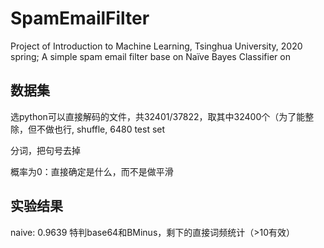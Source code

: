 # SpamEmailFilter
Project of Introduction to Machine Learning, Tsinghua University, 2020 spring; A simple spam email filter base on Naïve Bayes Classifier on 
## 数据集
选python可以直接解码的文件，共32401/37822，取其中32400个（为了能整除，但不做也行, shuffle, 6480 test set

分词，把句号去掉



概率为0：直接确定是什么，而不是做平滑
## 实验结果
naive: 0.9639 特判base64和BMinus，剩下的直接词频统计（>10有效）